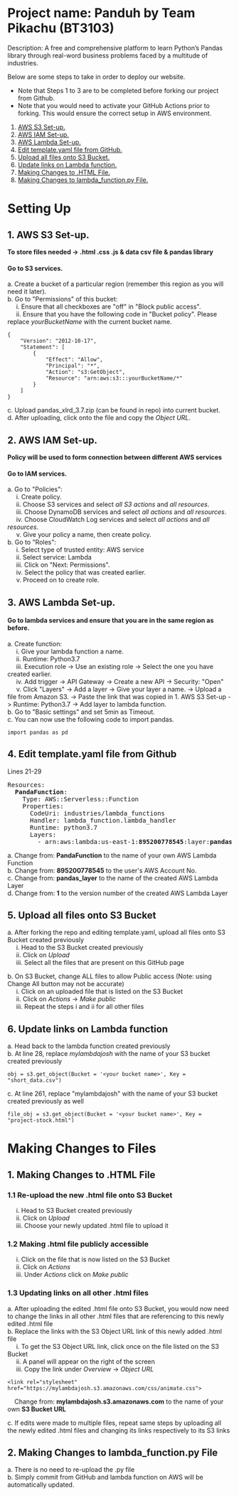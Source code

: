 # Project name: Panduh by Team Pikachu (BT3103)
Description: A free and comprehensive platform to learn Python’s Pandas library through real-word business problems faced by a multitude of industries. 

Below are some steps to take in order to deploy our website. 
- Note that Steps 1 to 3 are to be completed before forking our project from Github.
- Note that you would need to activate your GitHub Actions prior to forking. This would ensure the correct setup in AWS environment. 


1. [ AWS S3 Set-up. ](#s3)
2. [ AWS IAM Set-up. ](#iam)
3. [ AWS Lambda Set-up. ](#lambda)
4. [ Edit template.yaml file from GitHub. ](#yaml) 
5. [Upload all files onto S3 Bucket.](#updateFiles)
6. [Update links on Lambda function.](#updateLinks)
7. [Making Changes to .HTML File.](#changesHTML)
8. [Making Changes to lambda_function.py File.](#changesLambda)

# Setting Up 
<a name="s3"></a>
## 1. AWS S3 Set-up.
**To store files needed -> .html .css .js & data csv file & pandas library** 
#### Go to S3 services.
a. Create a bucket of a particular region (remember this region as you will need it later).</br>
b. Go to "Permissions" of this bucket:</br>
&nbsp;&nbsp;&nbsp;&nbsp; i. Ensure that all checkboxes are "off" in "Block public access". </br>
&nbsp;&nbsp;&nbsp;&nbsp; ii. Ensure that you have the following code in "Bucket policy". Please replace *yourBucketName* with the current bucket name. </br>
```
{
    "Version": "2012-10-17",
    "Statement": [
        {
            "Effect": "Allow",
            "Principal": "*",
            "Action": "s3:GetObject",
            "Resource": "arn:aws:s3:::yourBucketName/*"
        }
    ]
}
```
c. Upload pandas_xlrd_3.7.zip (can be found in repo) into current bucket. </br>
d. After uploading, click onto the file and copy the *Object URL*. </br>

<a name="iam"></a>
## 2. AWS IAM Set-up.
**Policy will be used to form connection between different AWS services**
#### Go to IAM services.
a. Go to "Policies":</br>
&nbsp;&nbsp;&nbsp;&nbsp; i. Create policy. </br>
&nbsp;&nbsp;&nbsp;&nbsp; ii. Choose S3 services and select *all S3 actions* and *all resources*. </br>
&nbsp;&nbsp;&nbsp;&nbsp; iii. Choose DynamoDB services and select *all actions* and *all resources*. </br>
&nbsp;&nbsp;&nbsp;&nbsp; iv. Choose CloudWatch Log services and select *all actions* and *all resources*. </br>
&nbsp;&nbsp;&nbsp;&nbsp; v. Give your policy a name, then create policy. </br>
b. Go to "Roles":</br>
&nbsp;&nbsp;&nbsp;&nbsp; i. Select type of trusted entity: AWS service </br>
&nbsp;&nbsp;&nbsp;&nbsp; ii. Select service: Lambda </br>
&nbsp;&nbsp;&nbsp;&nbsp; iii. Click on "Next: Permissions". </br>
&nbsp;&nbsp;&nbsp;&nbsp; iv. Select the policy that was created earlier. </br>
&nbsp;&nbsp;&nbsp;&nbsp; v. Proceed on to create role. </br>

<a name="lambda"></a>
## 3. AWS Lambda Set-up.
#### Go to lambda services and ensure that you are in the same region as before.
a. Create function:</br>
&nbsp;&nbsp;&nbsp;&nbsp; i. Give your lambda function a name. </br>
&nbsp;&nbsp;&nbsp;&nbsp; ii. Runtime: Python3.7 </br>
&nbsp;&nbsp;&nbsp;&nbsp; iii. Execution role -> Use an existing role -> Select the one you have created earlier. </br>
&nbsp;&nbsp;&nbsp;&nbsp; iv. Add trigger -> API Gateway -> Create a new API -> Security: "Open" </br>
&nbsp;&nbsp;&nbsp;&nbsp; v. Click "Layers" -> Add a layer -> Give your layer a name. -> Upload a file from Amazon S3. -> Paste the link that was copied in 1. AWS S3 Set-up -> Runtime: Python3.7 -> Add layer to lambda function. </br>
b. Go to "Basic settings" and set 5min as Timeout.</br>
c. You can now use the following code to import pandas. </br>
```
import pandas as pd
```
<a name="yaml"></a>
## 4. Edit template.yaml file from Github
Lines 21-29
<pre>Resources:
  <b>PandaFunction</b>:
    Type: AWS::Serverless::Function
    Properties:
      CodeUri: industries/lambda_functions
      Handler: lambda_function.lambda_handler
      Runtime: python3.7
      Layers: 
        - arn:aws:lambda:us-east-1:<b>895200778545</b>:layer:<b>pandas_layer</b>:<b>1</b>      
</pre>
a. Change from: <b>PandaFunction</b> to the name of your own AWS Lambda Function</br>
b. Change from: <b>895200778545</b> to the user's AWS Account No.</br>
c. Change from: <b>pandas_layer</b> to the name of the created AWS Lambda Layer</br>
d. Change from: <b>1</b> to the version number of the created AWS Lambda Layer</br>

<a name="uploadFiles"></a>
## 5. Upload all files onto S3 Bucket
a. After forking the repo and editing template.yaml, upload all files onto S3 Bucket created previously</br>
&nbsp;&nbsp;&nbsp;&nbsp; i. Head to the S3 Bucket created previously</br>
&nbsp;&nbsp;&nbsp;&nbsp; ii. Click on *Upload*</br>
&nbsp;&nbsp;&nbsp;&nbsp; iii. Select all the files that are present on this GitHub page </br>

b. On S3 Bucket, change ALL files to allow Public access (Note: using Change All button may not be accurate)</br>
&nbsp;&nbsp;&nbsp;&nbsp; i. Click on an uploaded file that is listed on the S3 Bucket </br>
&nbsp;&nbsp;&nbsp;&nbsp; ii. Click on *Actions* -> *Make public* </br>
&nbsp;&nbsp;&nbsp;&nbsp; iii. Repeat the steps i and ii for all other files</br>


<a name="updateLinks"></a>
## 6. Update links on Lambda function 
a. Head back to the lambda function created previously</br>
b. At line 28, replace *mylambdajosh* with the name of your S3 bucket created previously
```
obj = s3.get_object(Bucket = '<your bucket name>', Key = "short_data.csv")
```
c. At line 261, replace "mylambdajosh" with the name of your S3 bucket created previously as well
```
file_obj = s3.get_object(Bucket = '<your bucket name>', Key = "project-stock.html")
```

# Making Changes to Files
<a name="changesHTML"></a>
## 1. Making Changes to .HTML File
### 1.1 Re-upload the new .html file onto S3 Bucket
&nbsp;&nbsp;&nbsp;&nbsp; i. Head to S3 Bucket created previously </br>
&nbsp;&nbsp;&nbsp;&nbsp; ii. Click on *Upload*</br>
&nbsp;&nbsp;&nbsp;&nbsp; iii. Choose your newly updated .html file to upload it</br>

### 1.2 Making .html file publicly accessible
&nbsp;&nbsp;&nbsp;&nbsp; i. Click on the file that is now listed on the S3 Bucket </br>
&nbsp;&nbsp;&nbsp;&nbsp; ii. Click on *Actions*</br>
&nbsp;&nbsp;&nbsp;&nbsp; iii. Under *Actions* click on *Make public*</br>

### 1.3 Updating links on all other .html files
a. After uploading the edited .html file onto S3 Bucket, you would now need to change the links in all other .html files that are referencing to this newly edited .html file</br>
b. Replace the links with the S3 Object URL link of this newly added .html file</br>
&nbsp;&nbsp;&nbsp;&nbsp; i. To get the S3 Object URL link, click once on the file listed on the S3 Bucket</br>
&nbsp;&nbsp;&nbsp;&nbsp; ii. A panel will appear on the right of the screen</br>
&nbsp;&nbsp;&nbsp;&nbsp; iii. Copy the link under *Overview* -> *Object URL*</br>
```
<link rel="stylesheet" href="https://mylambdajosh.s3.amazonaws.com/css/animate.css">
```

&nbsp;&nbsp;&nbsp;&nbsp;Change from: <b>mylambdajosh.s3.amazonaws.com</b> to the name of your own <b>S3 Bucket URL</b></br>

c. If edits were made to multiple files, repeat same steps by uploading all the newly edited .html files and changing its links respectively to its S3 links

<a name="changesLambda"></a>
## 2. Making Changes to lambda_function.py File
a. There is no need to re-upload the .py file</br>
b. Simply commit from GitHub and lambda function on AWS will be automatically updated. </br>
